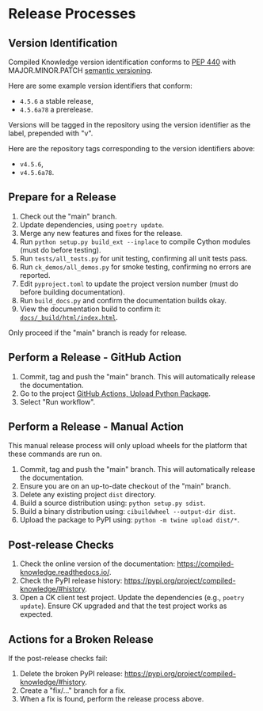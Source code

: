 Release Processes
=================

Version Identification
----------------------

Compiled Knowledge version identification conforms to [PEP 440](https://peps.python.org/pep-0440/)
with MAJOR.MINOR.PATCH [semantic versioning](https://semver.org/). 

Here are some example version identifiers that conform:
* `4.5.6` a stable release,
* `4.5.6a78` a prerelease.

Versions will be tagged in the repository using the version identifier as the label, prepended with "v".

Here are the repository tags corresponding to the version identifiers above:
* `v4.5.6`,
* `v4.5.6a78`.

Prepare for a Release
---------------------

1. Check out the "main" branch.
2. Update dependencies, using `poetry update`.
3. Merge any new features and fixes for the release.
4. Run `python setup.py build_ext --inplace` to compile Cython modules (must do before testing).
5. Run `tests/all_tests.py` for unit testing, confirming all unit tests pass.
6. Run `ck_demos/all_demos.py` for smoke testing, confirming no errors are reported.
7. Edit `pyproject.toml` to update the project version number (must do before building documentation).
8. Run `build_docs.py` and confirm the documentation builds okay.
9. View the documentation build to confirm it: [`docs/_build/html/index.html`](docs/_build/html/index.html).

Only proceed if the "main" branch is ready for release.

Perform a Release - GitHub Action
---------------------------------

1. Commit, tag and push the "main" branch.
   This will automatically release the documentation.
2. Go to the project [GitHub Actions, Upload Python Package](https://github.com/ropeless/compiled_knowledge/actions/workflows/python-publish.yml).
3. Select "Run workflow".

Perform a Release - Manual Action
---------------------------------

This manual release process will only upload wheels for the platform that
these commands are run on. 

1. Commit, tag and push the "main" branch.
   This will automatically release the documentation.
2. Ensure you are on an up-to-date checkout of the "main" branch.
3. Delete any existing project `dist` directory.
4. Build a source distribution using: `python setup.py sdist`.
5. Build a binary distribution using: `cibuildwheel --output-dir dist`.
6. Upload the package to PyPI using: `python -m twine upload dist/*`.

Post-release Checks
-------------------

1. Check the online version of the documentation:  https://compiled-knowledge.readthedocs.io/.
2. Check the PyPI release history: https://pypi.org/project/compiled-knowledge/#history.
3. Open a CK client test project. Update the dependencies (e.g., `poetry update`).
   Ensure CK upgraded and that the test project works as expected.

Actions for a Broken Release
----------------------------

If the post-release checks fail:

1. Delete the broken PyPI release: https://pypi.org/project/compiled-knowledge/#history.
2. Create a "fix/..." branch for a fix.
3. When a fix is found, perform the release process above.
